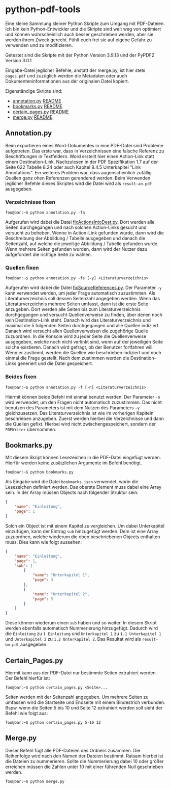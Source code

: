 # python-pdf-tools

Eine kleine Sammlung kleiner Python Skripte zum Umgang mit PDF-Dateien.
Ich bin kein Python-Entwickler und die Skripte sind weit weg von optimiert und können wahrscheinlich auch besser geschrieben werden, aber sie werden ihrem Zweck gerecht. Fühlt euch frei sie auf eigene Gefahr zu verwenden und zu modifizieren.

Getestet sind die Skripte mit der Python Version 3.9.13 und der PyPDF2 Version 3.0.1

Eingabe-Datei jeglicher Befehle, anstatt der merge.py, ist hier stets `pages.pdf` und zuzüglich werden die Metadaten oder auch Dokumenteninformationen aus der originalen Datei kopiert.

Eigenständige Skripte sind:

- [annotation.py](/annotation.py) [README](#annotationpy)
- [bookmarks.py](/bookmarks.py) [README](#bookmarkspy)
- [certain_pages.py](/certain_pages.py) [README](#certain_pagespy)
- [merge.py](/merge.py) [README](#mergepy)

## Annotation.py

Beim exportieren eines Word-Dokumentes in eine PDF-Datei sind Probleme aufgetreten. Das erste war, dass in Verzeichnissen eine falsche Referenz zu Beschriftungen in Textfeldern. Word erstellt hier einen Action-Link statt einem Destination-Link. Nachzulesen in der PDF Spezifikation 1.7 auf der Seite 622 Tabelle 8.24 oder auch Kapitel 8.4.5 Unterkapitel "Link Annotations". Ein weiteres Problem war, dass augenscheinlich zufällig Quellen ganz ohen Referenzen gerendered werden.
Beim Verwenden jeglicher Befehle dieses Skriptes wird die Datei wird als `result-an.pdf` ausgegeben.

### Verzeichnisse fixen

```console
foo@bar:~$ python annotation.py -fa
```

Aufgerufen wird dabei die Datei [fixActionsIntoDest.py](annotations/fixActionsIntoDest.py). Dort werden alle Seiten durchgegangen und nach solchen Action-Links gesucht und versucht zu beheben. Wenne in Action-Link gefunden wurde, dann wird die Beschreibung der Abbildung / Tabelle ausgegeben und danach die Seitenzahl, auf welche die jeweilige Abbildung / Tabelle gefunden wurde. Wenn mehrere Seiten gefunden wurden, dann wird der Nutzer dazu aufgefordert die richtige Seite zu wählen.

### Quellen fixen

```console
foo@bar:~$ python annotation.py -fs [-y] <Literaturverzeichnis>
```

Aufgerufen wird dabei die Datei [fixSourceReferences.py](annotations/fixSourceReferences.py). Der Parameter `-y` kann verwendet werden, um jeder Frage automatisch zuzustimmen. Als Literaturverzeichnis soll dessen Seitenzahl angegeben werden. Wenn das Literaturverzeichnis mehrere Seiten umfasst, dann ist die erste Seite anzugeben. Dort werden alle Seiten bis zum Literaturverzeichnis durchgegangen und versucht Quellenverweise zu finden, über denen noch kein Destination-Link steht. Danach wird das Literaturverzeichnis und maximal die 5 folgenden Seiten durchgegangen und alle Quellen indiziert. Danach wird versucht allen Quellenverweisen die zugehörige Quelle zuzuordnen. In die Konsole wird zu jeder Seite die Quellenverweise ausgegeben, welche noch nicht verlinkt sind, wenn auf der jeweiligen Seite solche existieren. Danach wird gefragt, ob der Benutzer fortfahren will. Wenn er zustimmt, werden die Quellen wie beschrieben indiziert und noch einmal die Frage gestellt. Nach dem zustimmen werden die Destination-Links generiert und die Datei gespeichert.

### Beides fixen

```console
foo@bar:~$ python annotation.py -f [-n] <Literaturverzeichnis>
```

Hiermit können beide Befehl mit einmal benutzt werden. Der Parameter `-n` wird verwendet, um den Fragen nicht automatisch zuzustimmen. Das nicht benutzen des Parameters ist mit dem Nutzen des Parameters `-y` gleichzusetzen. Das Literaturverzeichnis ist wie im vorherigen Kapiteln beschrieben anzugeben. Zuerst werden hierbei die Verzeichnisse und dann die Quellen gefixt. Hierbei wird nicht zwischengespeichert, sondern der `PDFWriter` übernommen.

## Bookmarks.py

Mit diesem Skript können Lesezeichen in die PDF-Datei eingefügt werden. Hierfür werden keine zusätzlichen Argumente im Befehl benötigt.

```console
foo@bar:~$ python bookmarks.py
```

Als Eingabe wird die Datei `bookmarks.json` verwendet, worin die Lesezeichen definiert werden. Das oberste Element muss dabei eine Array sein. In der Array müssen Objects nach folgender Struktur sein:

```json
{
    "name": "Einleitung",
    "page": 1
}
```

Solch ein Object ist mit einem Kapitel zu vergleichen. Um dabei Unterkapitel einzufügen, kann der Eintrag `sub` hinzugefügt werden. Dem ist eine Array zuzuordnen, welche wiederum die oben beschriebenen Objects enthalten muss. Dies kann wie folgt aussehen:

```json
{
    "name": "Einleitung",
    "page": 1,
    "sub": [
        {
            "name": "Unterkapitel 1",
            "page": 3
        },
        {
            "name": "Unterkapitel 2",
            "page": 5
        }
    ]
}
```

Diese können wiederum einen `sub` haben und so weiter. In diesem Skript werden ebenfalls automatisch Nummerierung hinzugefügt. Dadurch wird die `Einleitung` zu `1 Einleitung` und `Unterkapitel 1` zu `1.1 Unterkapitel 1` und `Unterkapitel 2` zu `1.2 Unterkapitel 2`. Das Resultat wird als `result-bm.pdf` ausgegeben.

## Certain_Pages.py

Hiermit kann aus der PDF-Datei nur bestimmte Seiten extrahiert werden. Der Befehl hierfür ist:

```console
foo@bar:~$ python certain_pages.py <Seite>...
```

Seiten werden mit der Seitenzahl angegeben. Um mehrere Seiten zu umfassen wird die Startseite und Endseite mit einem Bindestrich verbunden. Bspw. wenn die Seiten 5 bis 10 und Seite 12 extrahiert werden soll sieht der Befehl wie folgt aus:

```console
foo@bar:~$ python certain_pages.py 5-10 12
```

## Merge.py

Dieser Befehl fügt alle PDF-Dateien des Ordners zusammen. Die Reihenfolge wird nach den Namen der Dateien bestimmt. Ratsam hierbei ist die Dateien zu nummerieren. Sollte die Nummerierung dabei 10 oder größer erreichen müssen die Zahlen unter 10 mit einer führenden Null geschrieben werden.

```console
foo@bar:~$ python merge.py
```
